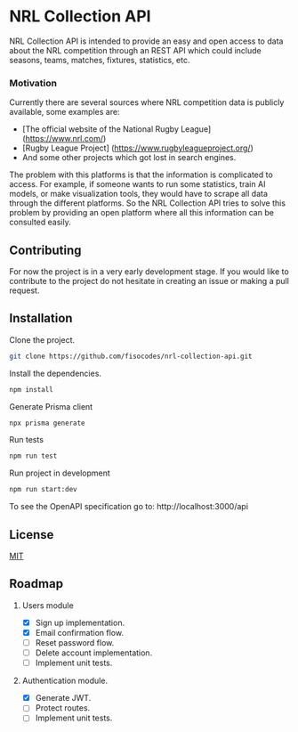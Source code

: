 # NRL Collection API

NRL Collection API is intended to provide an easy and open access to data about
the NRL competition through an REST API which could include seasons, teams,
matches, fixtures, statistics, etc.

### Motivation

Currently there are several sources where NRL competition data is publicly
available, some examples are:

-   [The official website of the National Rugby League] (https://www.nrl.com/)
-   [Rugby League Project] (https://www.rugbyleagueproject.org/)
-   And some other projects which got lost in search engines.

The problem with this platforms is that the information is complicated to
access. For example, if someone wants to run some statistics, train AI models,
or make visualization tools, they would have to scrape all data through the
different platforms. So the NRL Collection API tries to solve this problem by
providing an open platform where all this information can be consulted easily.

## Contributing

For now the project is in a very early development stage. If you would like to
contribute to the project do not hesitate in creating an issue or making a pull
request.

## Installation

Clone the project.

```bash
git clone https://github.com/fisocodes/nrl-collection-api.git
```

Install the dependencies.

```bash
npm install
```

Generate Prisma client

```bash
npx prisma generate
```

Run tests

```bash
npm run test
```

Run project in development

```bash
npm run start:dev
```

To see the OpenAPI specification go to: http://localhost:3000/api

## License

[MIT](https://choosealicense.com/licenses/mit/)

## Roadmap

1. Users module

    - [x] Sign up implementation.
    - [x] Email confirmation flow.
    - [ ] Reset password flow.
    - [ ] Delete account implementation.
    - [ ] Implement unit tests.

2. Authentication module.
    - [x] Generate JWT.
    - [ ] Protect routes.
    - [ ] Implement unit tests.
